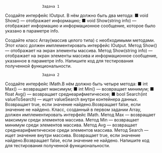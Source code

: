                      Задача 1
Создайте интерфейс IOutput.
В нём должно быть два метода:
■ void Show() — отображает информацию;
■ void Show(string info) — отображает информацию и
информационное сообщение, которое было указано в параметре info.

Создайте класс Array(массив целого типа) с необходимыми методами.
Этот класс должен имплементировать интерфейс IOutput.
Метод Show() — отображает на экран элементы массива.
Метод Show(string info) — отображает на экран элементы массива 
и информационное сообщение, указанное в параметре info.
Напишите код для тестирования полученной функциональности.

                     Задача 2
Создайте интерфейс IMath.В нём должно быть четыре метода:
■ int Max() — возвращает максимум;
■ int Min() — возвращает минимум;
■ float Avg() — возвращает среднеарифметическое;
■ bool Search(int valueToSearch) — ищет valueSearch внутри контейнера данных.
Возвращает true, если значение найдено.Возвращает false, если значение не найдено.
Класс, созданный в первом задании Array, должен имплементировать интерфейс IMath.
Метод Max — возвращает максимум среди элементов массива.
Метод Min — возвращает минимум среди элементов массива.
Метод Avg — возвращает среднеарифметическое среди элементов массива.
Метод Search — ищет значение внутри массива. Возвращает true, если значение
найдено.Возвращает false, если значение не найдено.
Напишите код для тестирования полученной функциональности.
